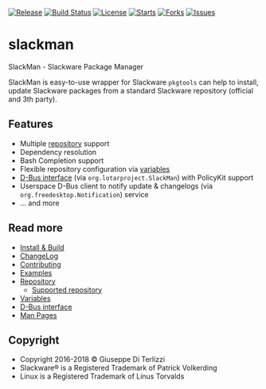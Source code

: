 [![Release](https://img.shields.io/github/release/LotarProject/slackman.svg)](https://github.com/LotarProject/slackman/releases) [![Build Status](https://travis-ci.org/LotarProject/slackman.svg)](https://travis-ci.org/LotarProject/slackman) [![License](https://img.shields.io/github/license/LotarProject/slackman.svg)](https://github.com/LotarProject/slackman) [![Starts](https://img.shields.io/github/stars/LotarProject/slackman.svg)](https://github.com/LotarProject/slackman) [![Forks](https://img.shields.io/github/forks/LotarProject/slackman.svg)](https://github.com/LotarProject/slackman) [![Issues](https://img.shields.io/github/issues/LotarProject/slackman.svg)](https://github.com/LotarProject/slackman/issues)

# slackman

SlackMan - Slackware Package Manager

SlackMan is easy-to-use wrapper for Slackware ``pkgtools`` can help to install,
update Slackware packages from a standard Slackware repository (official and 3th party).

## Features

 - Multiple [repository](repo.md) support
 - Dependency resolution
 - Bash Completion support
 - Flexible repository configuration via [variables](variables.md)
 - [D-Bus interface](dbus.md) (via `org.lotarproject.SlackMan`) with PolicyKit support
 - Userspace D-Bus client to notify update & changelogs (via `org.freedesktop.Notification`) service
 - ... and more

## Read more

 - [Install & Build](install.md)
 - [ChangeLog](release.md)
 - [Contributing](contributing.md)
 - [Examples](examples.md)
 - [Repository](repo.md)
   - [Supported repository](supported-repo.md)
 - [Variables](variables.md)
 - [D-Bus interface](dbus.md)
 - [Man Pages](man.md)


## Copyright

 - Copyright 2016-2018 © Giuseppe Di Terlizzi
 - Slackware® is a Registered Trademark of Patrick Volkerding
 - Linux is a Registered Trademark of Linus Torvalds
